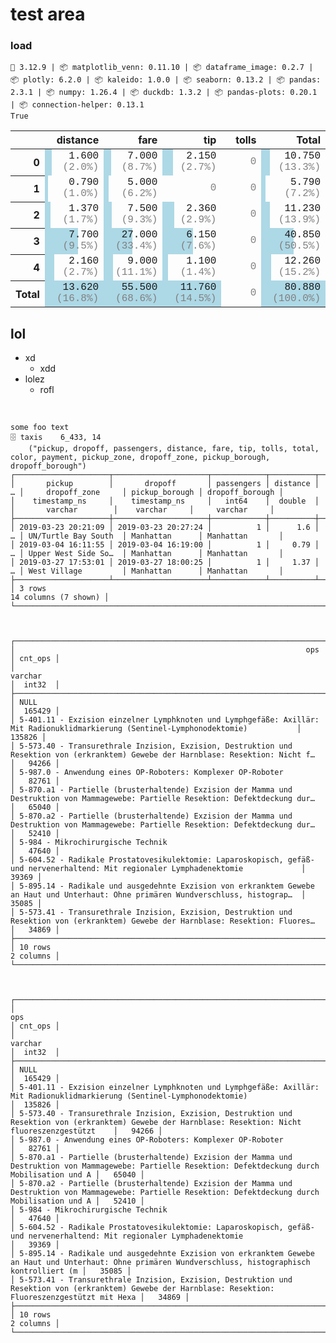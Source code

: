 # test area

### load

    🐍 3.12.9 | 📦 matplotlib_venn: 0.11.10 | 📦 dataframe_image: 0.2.7 | 📦 plotly: 6.2.0 | 📦 kaleido: 1.0.0 | 📦 seaborn: 0.13.2 | 📦 pandas: 2.3.1 | 📦 numpy: 1.26.4 | 📦 duckdb: 1.3.2 | 📦 pandas-plots: 0.20.1 | 📦 connection-helper: 0.13.1
    True





<style type="text/css">
#T_0bd00 th {
  text-align: right;
}
#T_0bd00 td {
  text-align: right;
}
#T_0bd00_row0_col0 {
  width: 10em;
  background: linear-gradient(90deg, lightblue 11.7%, transparent 11.7%);
  font-family: Courier;
}
#T_0bd00_row0_col1 {
  width: 10em;
  background: linear-gradient(90deg, lightblue 12.6%, transparent 12.6%);
  font-family: Courier;
}
#T_0bd00_row0_col2 {
  width: 10em;
  background: linear-gradient(90deg, lightblue 18.3%, transparent 18.3%);
  font-family: Courier;
}
#T_0bd00_row0_col3, #T_0bd00_row1_col2, #T_0bd00_row1_col3, #T_0bd00_row2_col3, #T_0bd00_row3_col3, #T_0bd00_row4_col3, #T_0bd00_row5_col3 {
  width: 10em;
  font-family: Courier;
}
#T_0bd00_row0_col4 {
  width: 10em;
  background: linear-gradient(90deg, lightblue 13.3%, transparent 13.3%);
  font-family: Courier;
}
#T_0bd00_row1_col0 {
  width: 10em;
  background: linear-gradient(90deg, lightblue 5.8%, transparent 5.8%);
  font-family: Courier;
}
#T_0bd00_row1_col1 {
  width: 10em;
  background: linear-gradient(90deg, lightblue 9.0%, transparent 9.0%);
  font-family: Courier;
}
#T_0bd00_row1_col4 {
  width: 10em;
  background: linear-gradient(90deg, lightblue 7.2%, transparent 7.2%);
  font-family: Courier;
}
#T_0bd00_row2_col0 {
  width: 10em;
  background: linear-gradient(90deg, lightblue 10.1%, transparent 10.1%);
  font-family: Courier;
}
#T_0bd00_row2_col1 {
  width: 10em;
  background: linear-gradient(90deg, lightblue 13.5%, transparent 13.5%);
  font-family: Courier;
}
#T_0bd00_row2_col2 {
  width: 10em;
  background: linear-gradient(90deg, lightblue 20.1%, transparent 20.1%);
  font-family: Courier;
}
#T_0bd00_row2_col4 {
  width: 10em;
  background: linear-gradient(90deg, lightblue 13.9%, transparent 13.9%);
  font-family: Courier;
}
#T_0bd00_row3_col0 {
  width: 10em;
  background: linear-gradient(90deg, lightblue 56.5%, transparent 56.5%);
  font-family: Courier;
}
#T_0bd00_row3_col1 {
  width: 10em;
  background: linear-gradient(90deg, lightblue 48.6%, transparent 48.6%);
  font-family: Courier;
}
#T_0bd00_row3_col2 {
  width: 10em;
  background: linear-gradient(90deg, lightblue 52.3%, transparent 52.3%);
  font-family: Courier;
}
#T_0bd00_row3_col4 {
  width: 10em;
  background: linear-gradient(90deg, lightblue 50.5%, transparent 50.5%);
  font-family: Courier;
}
#T_0bd00_row4_col0 {
  width: 10em;
  background: linear-gradient(90deg, lightblue 15.9%, transparent 15.9%);
  font-family: Courier;
}
#T_0bd00_row4_col1 {
  width: 10em;
  background: linear-gradient(90deg, lightblue 16.2%, transparent 16.2%);
  font-family: Courier;
}
#T_0bd00_row4_col2 {
  width: 10em;
  background: linear-gradient(90deg, lightblue 9.4%, transparent 9.4%);
  font-family: Courier;
}
#T_0bd00_row4_col4 {
  width: 10em;
  background: linear-gradient(90deg, lightblue 15.2%, transparent 15.2%);
  font-family: Courier;
}
#T_0bd00_row5_col0, #T_0bd00_row5_col1, #T_0bd00_row5_col2, #T_0bd00_row5_col4 {
  width: 10em;
  background: linear-gradient(90deg, lightblue 100.0%, transparent 100.0%);
  font-family: Courier;
}
</style>
<table id="T_0bd00">
  <thead>
    <tr>
      <th class="blank level0" >&nbsp;</th>
      <th id="T_0bd00_level0_col0" class="col_heading level0 col0" >distance</th>
      <th id="T_0bd00_level0_col1" class="col_heading level0 col1" >fare</th>
      <th id="T_0bd00_level0_col2" class="col_heading level0 col2" >tip</th>
      <th id="T_0bd00_level0_col3" class="col_heading level0 col3" >tolls</th>
      <th id="T_0bd00_level0_col4" class="col_heading level0 col4" >Total</th>
    </tr>
  </thead>
  <tbody>
    <tr>
      <th id="T_0bd00_level0_row0" class="row_heading level0 row0" >0</th>
      <td id="T_0bd00_row0_col0" class="data row0 col0" >1.600 <span style="color: grey">(2.0%) </span></td>
      <td id="T_0bd00_row0_col1" class="data row0 col1" >7.000 <span style="color: grey">(8.7%) </span></td>
      <td id="T_0bd00_row0_col2" class="data row0 col2" >2.150 <span style="color: grey">(2.7%) </span></td>
      <td id="T_0bd00_row0_col3" class="data row0 col3" ><span style="color: grey">0 </span></td>
      <td id="T_0bd00_row0_col4" class="data row0 col4" >10.750 <span style="color: grey">(13.3%) </span></td>
    </tr>
    <tr>
      <th id="T_0bd00_level0_row1" class="row_heading level0 row1" >1</th>
      <td id="T_0bd00_row1_col0" class="data row1 col0" >0.790 <span style="color: grey">(1.0%) </span></td>
      <td id="T_0bd00_row1_col1" class="data row1 col1" >5.000 <span style="color: grey">(6.2%) </span></td>
      <td id="T_0bd00_row1_col2" class="data row1 col2" ><span style="color: grey">0 </span></td>
      <td id="T_0bd00_row1_col3" class="data row1 col3" ><span style="color: grey">0 </span></td>
      <td id="T_0bd00_row1_col4" class="data row1 col4" >5.790 <span style="color: grey">(7.2%) </span></td>
    </tr>
    <tr>
      <th id="T_0bd00_level0_row2" class="row_heading level0 row2" >2</th>
      <td id="T_0bd00_row2_col0" class="data row2 col0" >1.370 <span style="color: grey">(1.7%) </span></td>
      <td id="T_0bd00_row2_col1" class="data row2 col1" >7.500 <span style="color: grey">(9.3%) </span></td>
      <td id="T_0bd00_row2_col2" class="data row2 col2" >2.360 <span style="color: grey">(2.9%) </span></td>
      <td id="T_0bd00_row2_col3" class="data row2 col3" ><span style="color: grey">0 </span></td>
      <td id="T_0bd00_row2_col4" class="data row2 col4" >11.230 <span style="color: grey">(13.9%) </span></td>
    </tr>
    <tr>
      <th id="T_0bd00_level0_row3" class="row_heading level0 row3" >3</th>
      <td id="T_0bd00_row3_col0" class="data row3 col0" >7.700 <span style="color: grey">(9.5%) </span></td>
      <td id="T_0bd00_row3_col1" class="data row3 col1" >27.000 <span style="color: grey">(33.4%) </span></td>
      <td id="T_0bd00_row3_col2" class="data row3 col2" >6.150 <span style="color: grey">(7.6%) </span></td>
      <td id="T_0bd00_row3_col3" class="data row3 col3" ><span style="color: grey">0 </span></td>
      <td id="T_0bd00_row3_col4" class="data row3 col4" >40.850 <span style="color: grey">(50.5%) </span></td>
    </tr>
    <tr>
      <th id="T_0bd00_level0_row4" class="row_heading level0 row4" >4</th>
      <td id="T_0bd00_row4_col0" class="data row4 col0" >2.160 <span style="color: grey">(2.7%) </span></td>
      <td id="T_0bd00_row4_col1" class="data row4 col1" >9.000 <span style="color: grey">(11.1%) </span></td>
      <td id="T_0bd00_row4_col2" class="data row4 col2" >1.100 <span style="color: grey">(1.4%) </span></td>
      <td id="T_0bd00_row4_col3" class="data row4 col3" ><span style="color: grey">0 </span></td>
      <td id="T_0bd00_row4_col4" class="data row4 col4" >12.260 <span style="color: grey">(15.2%) </span></td>
    </tr>
    <tr>
      <th id="T_0bd00_level0_row5" class="row_heading level0 row5" >Total</th>
      <td id="T_0bd00_row5_col0" class="data row5 col0" >13.620 <span style="color: grey">(16.8%) </span></td>
      <td id="T_0bd00_row5_col1" class="data row5 col1" >55.500 <span style="color: grey">(68.6%) </span></td>
      <td id="T_0bd00_row5_col2" class="data row5 col2" >11.760 <span style="color: grey">(14.5%) </span></td>
      <td id="T_0bd00_row5_col3" class="data row5 col3" ><span style="color: grey">0 </span></td>
      <td id="T_0bd00_row5_col4" class="data row5 col4" >80.880 <span style="color: grey">(100.0%) </span></td>
    </tr>
  </tbody>
</table>




## lol
- xd
  - xdd
- lolez
  - rofl

<br>

    some foo text
    🗄️ taxis	6_433, 14
    	("pickup, dropoff, passengers, distance, fare, tip, tolls, total, color, payment, pickup_zone, dropoff_zone, pickup_borough, dropoff_borough")
    ┌─────────────────────┬─────────────────────┬────────────┬──────────┬───┬──────────────────────┬────────────────┬─────────────────┐
    │       pickup        │       dropoff       │ passengers │ distance │ … │     dropoff_zone     │ pickup_borough │ dropoff_borough │
    │    timestamp_ns     │    timestamp_ns     │   int64    │  double  │   │       varchar        │    varchar     │     varchar     │
    ├─────────────────────┼─────────────────────┼────────────┼──────────┼───┼──────────────────────┼────────────────┼─────────────────┤
    │ 2019-03-23 20:21:09 │ 2019-03-23 20:27:24 │          1 │      1.6 │ … │ UN/Turtle Bay South  │ Manhattan      │ Manhattan       │
    │ 2019-03-04 16:11:55 │ 2019-03-04 16:19:00 │          1 │     0.79 │ … │ Upper West Side So…  │ Manhattan      │ Manhattan       │
    │ 2019-03-27 17:53:01 │ 2019-03-27 18:00:25 │          1 │     1.37 │ … │ West Village         │ Manhattan      │ Manhattan       │
    ├─────────────────────┴─────────────────────┴────────────┴──────────┴───┴──────────────────────┴────────────────┴─────────────────┤
    │ 3 rows                                                                                                     14 columns (7 shown) │
    └─────────────────────────────────────────────────────────────────────────────────────────────────────────────────────────────────┘
    


    ┌─────────────────────────────────────────────────────────────────────────────────────────────────────────────────────────────────────┬─────────┐
    │                                                                 ops                                                                 │ cnt_ops │
    │                                                               varchar                                                               │  int32  │
    ├─────────────────────────────────────────────────────────────────────────────────────────────────────────────────────────────────────┼─────────┤
    │ NULL                                                                                                                                │  165429 │
    │ 5-401.11 - Exzision einzelner Lymphknoten und Lymphgefäße: Axillär: Mit Radionuklidmarkierung (Sentinel-Lymphonodektomie)           │  135826 │
    │ 5-573.40 - Transurethrale Inzision, Exzision, Destruktion und Resektion von (erkranktem) Gewebe der Harnblase: Resektion: Nicht f…  │   94266 │
    │ 5-987.0 - Anwendung eines OP-Roboters: Komplexer OP-Roboter                                                                         │   82761 │
    │ 5-870.a1 - Partielle (brusterhaltende) Exzision der Mamma und Destruktion von Mammagewebe: Partielle Resektion: Defektdeckung dur…  │   65040 │
    │ 5-870.a2 - Partielle (brusterhaltende) Exzision der Mamma und Destruktion von Mammagewebe: Partielle Resektion: Defektdeckung dur…  │   52410 │
    │ 5-984 - Mikrochirurgische Technik                                                                                                   │   47640 │
    │ 5-604.52 - Radikale Prostatovesikulektomie: Laparoskopisch, gefäß- und nervenerhaltend: Mit regionaler Lymphadenektomie             │   39369 │
    │ 5-895.14 - Radikale und ausgedehnte Exzision von erkranktem Gewebe an Haut und Unterhaut: Ohne primären Wundverschluss, histograp…  │   35085 │
    │ 5-573.41 - Transurethrale Inzision, Exzision, Destruktion und Resektion von (erkranktem) Gewebe der Harnblase: Resektion: Fluores…  │   34869 │
    ├─────────────────────────────────────────────────────────────────────────────────────────────────────────────────────────────────────┴─────────┤
    │ 10 rows                                                                                                                             2 columns │
    └───────────────────────────────────────────────────────────────────────────────────────────────────────────────────────────────────────────────┘
    


    ┌────────────────────────────────────────────────────────────────────────────────────────────────────────────────────────────────────────────────────────┬─────────┐
    │                                                                          ops                                                                           │ cnt_ops │
    │                                                                        varchar                                                                         │  int32  │
    ├────────────────────────────────────────────────────────────────────────────────────────────────────────────────────────────────────────────────────────┼─────────┤
    │ NULL                                                                                                                                                   │  165429 │
    │ 5-401.11 - Exzision einzelner Lymphknoten und Lymphgefäße: Axillär: Mit Radionuklidmarkierung (Sentinel-Lymphonodektomie)                              │  135826 │
    │ 5-573.40 - Transurethrale Inzision, Exzision, Destruktion und Resektion von (erkranktem) Gewebe der Harnblase: Resektion: Nicht fluoreszenzgestützt    │   94266 │
    │ 5-987.0 - Anwendung eines OP-Roboters: Komplexer OP-Roboter                                                                                            │   82761 │
    │ 5-870.a1 - Partielle (brusterhaltende) Exzision der Mamma und Destruktion von Mammagewebe: Partielle Resektion: Defektdeckung durch Mobilisation und A │   65040 │
    │ 5-870.a2 - Partielle (brusterhaltende) Exzision der Mamma und Destruktion von Mammagewebe: Partielle Resektion: Defektdeckung durch Mobilisation und A │   52410 │
    │ 5-984 - Mikrochirurgische Technik                                                                                                                      │   47640 │
    │ 5-604.52 - Radikale Prostatovesikulektomie: Laparoskopisch, gefäß- und nervenerhaltend: Mit regionaler Lymphadenektomie                                │   39369 │
    │ 5-895.14 - Radikale und ausgedehnte Exzision von erkranktem Gewebe an Haut und Unterhaut: Ohne primären Wundverschluss, histographisch kontrolliert (m │   35085 │
    │ 5-573.41 - Transurethrale Inzision, Exzision, Destruktion und Resektion von (erkranktem) Gewebe der Harnblase: Resektion: Fluoreszenzgestützt mit Hexa │   34869 │
    ├────────────────────────────────────────────────────────────────────────────────────────────────────────────────────────────────────────────────────────┴─────────┤
    │ 10 rows                                                                                                                                                2 columns │
    └──────────────────────────────────────────────────────────────────────────────────────────────────────────────────────────────────────────────────────────────────┘
    

